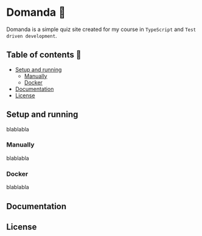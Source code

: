 # Domanda 🎨

Domanda is a simple quiz site created for my course in `TypeScript` and `Test driven development`.

## Table of contents 📖

- <a href="#setup-and-running">Setup and running</a>
  - <a href="#manually">Manually</a>
  - <a href="#docker">Docker </a>
- <a href="#documentation">Documentation</a> 
- <a href="#license">License</a>

## Setup and running

blablabla

### Manually

blablabla

### Docker

blablabla

## Documentation

## License
